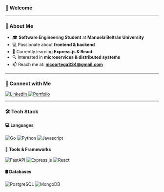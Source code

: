 ### 👋 **Welcome**

---

### 🚀 About Me
- 🎓 **Software Engineering Student** at **Manuela Beltrán University**
- 💻 Passionate about **frontend & backend**
- 🌱 Currently learning **Express.js & React**
- 🔍 Interested in **microservices & distributed systems**
- 📫 Reach me at: **nicoortega334@gmail.com**

---

### 🔗 Connect with Me
<p align="left">
  <a href="https://www.linkedin.com/in/nicol%C3%A1s-felipe-castellanos-ortega-08934b216/" target="_blank">
    <img src="https://img.shields.io/badge/LinkedIn-0077B5?style=for-the-badge&logo=linkedin&logoColor=white" alt="LinkedIn" />
  </a>
  <a href="https://nicolascaste.vercel.app/" target="_blank">
    <img src="https://img.shields.io/badge/Portfolio-000000?style=for-the-badge&logo=About.me&logoColor=white" alt="Portfolio" />
  </a>
</p>

---

### 🛠️ Tech Stack
#### 💻 Languages
<p>
  <img src="https://img.shields.io/badge/Go-00ADD8?style=for-the-badge&logo=go&logoColor=white" alt="Go" />
  <img src="https://img.shields.io/badge/Python-3776AB?style=for-the-badge&logo=python&logoColor=white" alt="Python" />
  <img src="https://img.shields.io/badge/JavaScript-F7DF1E?logo=javascript&logoColor=000" alt="Javascript" />
</p>

#### 🔧 Tools & Frameworks
<p>
  <img src="https://img.shields.io/badge/FastAPI-009688?style=for-the-badge&logo=fastapi&logoColor=white" alt="FastAPI" />
  <img src="https://img.shields.io/badge/Express.js-%23404d59.svg?logo=express&logoColor=%2361DAFB" alt="Express.js" />
  <img src="https://img.shields.io/badge/React-%2320232a.svg?logo=react&logoColor=%2361DAFB" alt="React" />
</p>

#### 🛢️ Databases
<p>
  <img src="https://img.shields.io/badge/PostgreSQL-316192?style=for-the-badge&logo=postgresql&logoColor=white" alt="PostgreSQL" />
  <img src="https://img.shields.io/badge/MongoDB-4EA94B?style=for-the-badge&logo=mongodb&logoColor=white" alt="MongoDB" />
</p>
